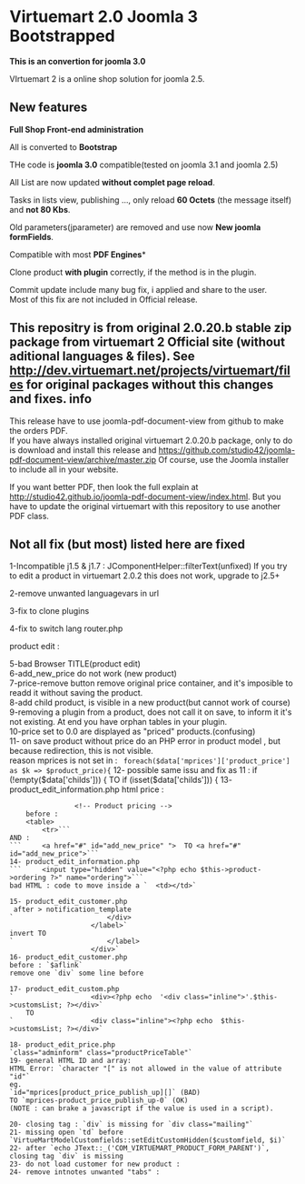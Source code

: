 Virtuemart 2.0 Joomla 3 Bootstrapped
=============

**This is an convertion for joomla 3.0**

VIrtuemart 2 is a online shop solution for joomla 2.5.

New features
------------
**Full Shop Front-end administration**

All is converted to **Bootstrap**

THe code is **joomla 3.0** compatible(tested on joomla 3.1 and joomla 2.5)

All List are now updated **without complet page reload**.

Tasks in lists view, publishing ..., only reload **60 Octets** (the message itself) and **not 80 Kbs**.

Old parameters(jparameter) are removed and use now **New joomla formFields**.

Compatible with most **PDF Engines***

Clone product **with plugin** correctly, if the method is in the plugin.

Commit update include many bug fix, i applied and share to the user.    
Most of this fix are not included in Official release.

This repositry is from original 2.0.20.b stable zip package from virtuemart 2 Official site (without aditional languages & files).
See http://dev.virtuemart.net/projects/virtuemart/files for original packages without this changes and fixes.
info
------------
This release have to use joomla-pdf-document-view from github to make the orders PDF.  
If you have always installed original virtuemart 2.0.20.b package, only to do is download and install this release and https://github.com/studio42/joomla-pdf-document-view/archive/master.zip
Of course, use the Joomla installer to include all in your website.

If you want better PDF, then look the full explain at http://studio42.github.io/joomla-pdf-document-view/index.html. But you have to update the original virtuemart with this repository to use another PDF class.



Not all fix (but most) listed here are fixed
-------------
1-Incompatible j1.5 & j1.7 :
JComponentHelper::filterText(unfixed)
If you try to edit a product in virtuemart 2.0.2 this does not work, upgrade to j2.5+

2-remove unwanted languagevars in url

3-fix to clone plugins

4-fix to switch lang
router.php

product edit :

5-bad Browser TITLE(product edit)  
6-add_new_price do not work (new product)  
7-price-remove button remove original price container, and it's imposible to readd it without saving the product.  
8-add child product, is visible in a new product(but cannot work of course)  
9-removing a plugin from a product, does not call it on save,  to inform it it's not existing. At end you have orphan tables in your plugin.  
10-price set to 0.0 are displayed as "priced" products.(confusing)  
11- on save product without price do an PHP error in product model , but because redirection, this is not visible.  
reason mprices is not set in :
` foreach($data['mprices']['product_price'] as $k => $product_price){`
12- possible same issu and fix as 11 : if (!empty($data['childs'])) {  TO  if (isset($data['childs'])) {
13- product_edit_information.php html price :
```    		<td valign="top">
    			<!-- Product pricing -->
	before :
    <table>
    	<tr>```
AND :
```    	<a href="#" id="add_new_price" ">  TO <a href="#" id="add_new_price">```
14- product_edit_information.php
```    	<input type="hidden" value="<?php echo $this->product->ordering ?>" name="ordering">```
bad HTML : code to move inside a `  <td></td>`

15- product_edit_customer.php 
 after > notification_template
`    					</div>
    				</label>`
invert TO
`    					</label>
    				</div>`   
16- product_edit_customer.php  
before : `$aflink`  
remove one `div` some line before  

17- product_edit_custom.php 
`    				<div><?php echo  '<div class="inline">'.$this->customsList; ?></div>`
	TO
`    				<div class="inline"><?php echo  $this->customsList; ?></div>`
				
18- product_edit_price.php  
`class="adminform" class="productPriceTable"`  
19- general HTML ID and array:  
HTML Error: `character "[" is not allowed in the value of attribute "id"`  
eg.  
`id="mprices[product_price_publish_up][]` (BAD)  
TO `mprices-product_price_publish_up-0` (OK)  
(NOTE : can brake a javascript if the value is used in a script).  

20- closing tag : `div` is missing for `div class="mailing"`  
21- missing open `td` before `VirtueMartModelCustomfields::setEditCustomHidden($customfield, $i)`  
22- after `echo JText::_('COM_VIRTUEMART_PRODUCT_FORM_PARENT')`, closing tag `div` is missing  
23- do not load customer for new product :  
24- remove intnotes unwanted "tabs" :  

